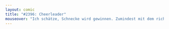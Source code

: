 ```yaml
---
layout: comic
title: "#2396: Cheerleader"
mouseover: "Ich schätze, Schnecke wird gewinnen. Zumindest mit dem richtigen Los."
---
```

